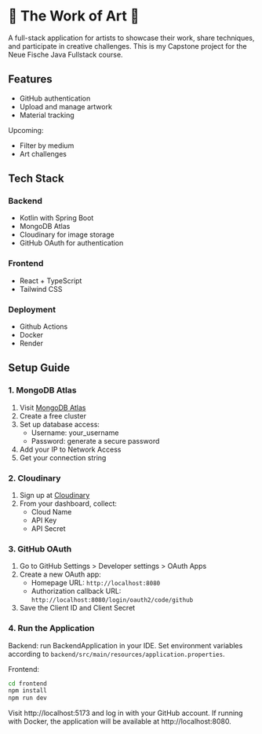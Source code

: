 # 🎨 The Work of Art 🎨

A full-stack application for artists to showcase their work, share techniques, and participate in creative challenges.
This is my Capstone project for the Neue Fische Java Fullstack course.

## Features
- GitHub authentication
- Upload and manage artwork
- Material tracking

Upcoming:
- Filter by medium
- Art challenges

## Tech Stack

### Backend
- Kotlin with Spring Boot
- MongoDB Atlas
- Cloudinary for image storage
- GitHub OAuth for authentication

### Frontend
- React + TypeScript
- Tailwind CSS

### Deployment
- Github Actions
- Docker
- Render

## Setup Guide

### 1. MongoDB Atlas
1. Visit [MongoDB Atlas](https://www.mongodb.com/cloud/atlas)
2. Create a free cluster
3. Set up database access:
   - Username: your_username
   - Password: generate a secure password
4. Add your IP to Network Access
5. Get your connection string

### 2. Cloudinary
1. Sign up at [Cloudinary](https://cloudinary.com/)
2. From your dashboard, collect:
   - Cloud Name
   - API Key
   - API Secret

### 3. GitHub OAuth
1. Go to GitHub Settings > Developer settings > OAuth Apps
2. Create a new OAuth app:
   - Homepage URL: `http://localhost:8080`
   - Authorization callback URL: `http://localhost:8080/login/oauth2/code/github`
3. Save the Client ID and Client Secret

### 4. Run the Application

Backend: run BackendApplication in your IDE. Set environment variables according to `backend/src/main/resources/application.properties`.

Frontend:
```bash
cd frontend
npm install
npm run dev
```

Visit http://localhost:5173 and log in with your GitHub account. If running with Docker, the application will be available at http://localhost:8080.
